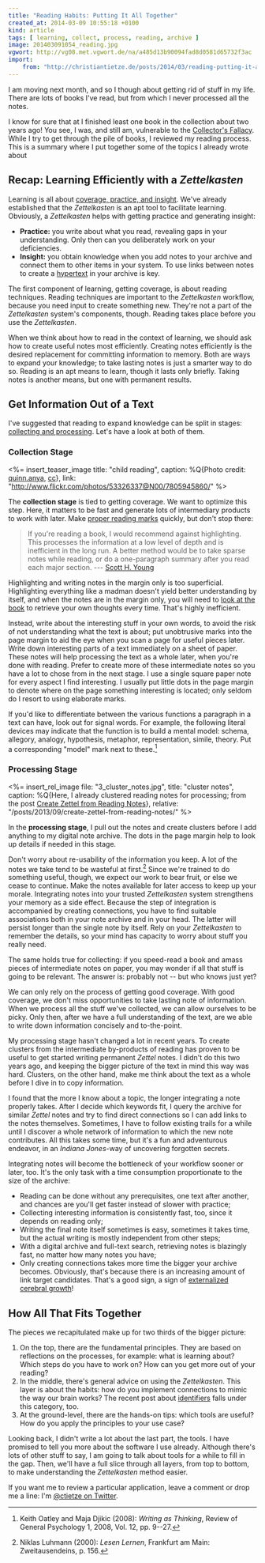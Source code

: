 ```yaml
---
title: "Reading Habits: Putting It All Together"
created_at: 2014-03-09 10:55:18 +0100
kind: article
tags: [ learning, collect, process, reading, archive ]
image: 201403091054_reading.jpg
vgwort: http://vg08.met.vgwort.de/na/a485d13b90094fad8d0581d65732f3ac
import:
    from: "http://christiantietze.de/posts/2014/03/reading-putting-it-all-together/"
---
```


I am moving next month, and so I though about getting rid of stuff in my life.  There are lots of books I've read, but from which I never processed all the notes.  

I know for sure that at I finished least one book in the collection about two years ago!  You see, I was, and still am, vulnerable to the [Collector's Fallacy][colfal].  While I try to get through the pile of books, I reviewed my reading process.  This is a summary where I put together some of the topics I already wrote about 

[colfal]: /posts/2014/01/collectors-fallacy

## Recap: Learning Efficiently with a _Zettelkasten_

Learning is all about [coverage, practice, and insight][learn].  We've already established that the _Zettelkasten_ is an apt tool to facilitate learning.  Obviously, a _Zettelkasten_ helps with getting practice and generating insight:

* **Practice:**  you write about what you read, revealing gaps in your understanding.  Only then can you deliberately work on your deficiencies.
* **Insight:**  you obtain knowledge when you add notes to your archive and connect them to other items in your system.  To use links between notes to create a [hypertext][] in your archive is key.

The first component of learning, getting coverage, is about reading techniques.  Reading techniques are important to the _Zettelkasten_ workflow, because you need input to create something new.  They're not a part of the _Zettelkasten_ system's components, though.  Reading takes place before you use the _Zettelkasten_.

When we think about how to read in the context of learning, we should ask how to create useful notes most efficiently.  Creating notes efficiently is the desired replacement for committing information to memory.  Both are ways to expand your knowledge;  to take lasting notes is just a smarter way to do so.  Reading is an apt means to learn, though it lasts only briefly.  Taking notes is another means, but one with  permanent results.

[hypertext]: http://en.wikipedia.org/wiki/Hypertext
[learn]: /posts/2014/02/learn-faster-by-writing-zettel-notes

## Get Information Out of a Text

I've suggested that reading to expand knowledge can be split in stages:  [collecting and processing][crzettel].  Let's have a look at both of them.

[crzettel]: content/posts/2013/09/create-zettel-from-reading-notes

### Collection Stage

<%= insert_teaser_image title: "child reading", caption: %Q{Photo credit: <a href="http://www.flickr.com/photos/quinnanya/">quinn.anya</a>, <a href="http://creativecommons.org/licenses/by-sa/2.0/">cc</a>}, link: "http://www.flickr.com/photos/53326337@N00/7805945860/" %>

The **collection stage** is tied to getting coverage.  We want to optimize this step.  Here, it matters to be fast and generate lots of intermediary products to work with later.  Make [proper reading marks][readmark] quickly, but don't stop there:

> If you're reading a book, I would recommend against highlighting. This processes the information at a low level of depth and is inefficient in the  long run. A better method would be to take sparse notes while reading, or do a one-paragraph summary after you read each major section. --- [Scott H. Young][sy]

Highlighting and writing notes in the margin only is too superficial.  Highlighting everything like a madman doesn't yield better understanding by itself, and when the notes are in the margin only, you will need to [look at the book][colfal] to retrieve your own thoughts every time.  That's highly inefficient.

Instead, write about the interesting stuff in your own words, to avoid the risk of not understanding what the text is about;  put unobtrusive marks into the page margin to aid the eye when you scan a page for useful pieces later.  Write down interesting parts of a text immediately on a sheet of paper.  These notes will help processing the text as a whole later, when you're done with reading.  Prefer to create more of these intermediate notes so you have a lot to chose from in the next stage.  I use a single square paper note for every aspect I find interesting. I usually put little dots in the page margin to denote where on the page something interesting is located;  only seldom do I resort to using elaborate marks.

If you'd like to differentiate between the various functions a paragraph in a text can have, look out for signal words.  For example, the following literal devices may indicate that the function is to build a mental model:  schema, allegory, analogy, hypothesis, metaphor, representation, simile, theory. Put a corresponding "model" mark next to these.[^1]

[^1]: Keith Oatley and Maja Djikic (2008):  _Writing as Thinking_, Review of General Psychology 1, 2008, Vol. 12, pp. 9--27.

[readmark]: /posts/2013/08/making-proper-marks-in-books
[sy]: http://calnewport.com/blog/2012/10/26/mastering-linear-algebra-in-10-days-astounding-experiments-in-ultra-learning/

### Processing Stage

<%= insert_rel_image file: "3_cluster_notes.jpg", title: "cluster notes", caption: %Q{Here, I already clustered reading notes for processing; from the post <a href="/posts/2013/09/create-zettel-from-reading-notes/">Create Zettel from Reading Notes</a>}, relative: "/posts/2013/09/create-zettel-from-reading-notes/" %>

<!--ct: §201210271413 Notizen verzetteln zum Verfügbarmachen -->

In the **processing stage**, I pull out the notes and create clusters before I add anything to my digital note archive.  The dots in the page margin help to look up details if needed in this stage. 

Don't worry about re-usability of the information you keep.  A lot of the notes we take tend to be wasteful at first.[^2]  Since we're trained to do something useful, though, we expect our work to bear fruit, or else we cease to continue.  Make the notes available for later access to keep up your morale.  Integrating notes into your trusted _Zettelkasten_ system strengthens your memory as a side effect.  Because the step of integration is accompanied by creating connections, you have to find suitable associations both in your note archive and in your head.  The latter will persist longer than the single note by itself.  Rely on your _Zettelkasten_ to remember the details, so your mind has capacity to worry about stuff you really need.

The same holds true for collecting:  if you speed-read a book and amass pieces of intermediate notes on paper, you may wonder if all that stuff is going to be relevant.  The answer is:  probably not -- but who knows just yet?

We can only rely on the process of getting good coverage.  With good coverage, we don't miss opportunities to take lasting note of information.  When we process all the stuff we've collected, we can allow ourselves to be picky.  Only then, after we have a full understanding of the text, are we able to write down information concisely and to-the-point.

My processing stage hasn't changed a lot in recent years.  To create clusters from the intermediate by-products of reading has proven to be useful to get started writing permanent _Zettel_ notes.  I didn't do this two years ago, and keeping the bigger picture of the text in mind this way was hard.  Clusters, on the other hand, make me think about the text as a whole before I dive in to copy information.

I found that the more I know about a topic, the longer integrating a note properly takes.  After I decide which keywords fit, I query the archive for similar _Zettel_ notes and try to find direct connections so I can add links to the notes themselves.  Sometimes, I have to follow existing trails for a while until I discover a whole network of information to which the new note contributes.  All this takes some time, but it's a fun and adventurous endeavor, in an _Indiana Jones_-way of uncovering forgotten secrets.

Integrating notes will become the bottleneck of your workflow sooner or later, too.  It's the only task with a time consumption proportionate to the size of the archive:  

* Reading can be done without any prerequisites, one text after another, and chances are you'll get faster instead of slower with practice; 
* Collecting interesting information is consistently fast, too, since it depends on reading only; 
* Writing the final note itself sometimes is easy, sometimes it takes time, but the actual writing is mostly independent from other steps; 
* With a digital archive and full-text search, retrieving notes is blazingly fast, no matter how many notes you have; 
* Only creating connections takes more time the bigger your archive becomes.  Obviously, that's because there is an increasing amount of link target candidates.  That's a good sign, a sign of [externalized cerebral growth][extmind]!

[^2]: Niklas Luhmann (2000):  _Lesen Lernen_, Frankfurt am Main: Zweitausendeins, p. 156.


## How All That Fits Together

The pieces we recapitulated make up for two thirds of the bigger picture:

1. On the top, there are the fundamental principles.  They are based on reflections on the processes, for example: what is learning about? Which steps do you have to work on? How can you get more out of your reading?
2. In the middle, there's general advice on using the _Zettelkasten_.  This layer is about the habits:  how do you implement connections to mimic the way our brain works?  The recent post about [identifiers][] falls under this category, too.
3. At the ground-level, there are the hands-on tips:  which tools are useful?  How do you apply the principles to your use case?

Looking back, I didn't write a lot about the last part, the tools.  I have promised to tell you more about the software I use already.  Although there's lots of other stuff to say, I am going to talk about tools for a while to fill in the gap.  Then, we'll have a full slice through all layers, from top to bottom, to make understanding the _Zettelkasten_ method easier.

If you want me to review a particular application, leave a comment or drop me a line: I'm [@ctietze on Twitter](http://twitter.com/ctietze).

[extmind]: /posts/2013/11/extend-your-mind-and-memory-with-a-zettelkasten/
[identifiers]: /posts/2014/02/add-identity
